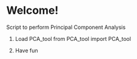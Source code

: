 # Welcome!
 Script to perform Principal Component Analysis

 1. Load PCA_tool
    from PCA_tool import PCA_tool

 2. Have fun
